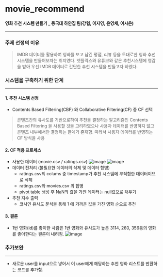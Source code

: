 # movie_recommend
#### 영화 추천 시스템 만들기 _ 동국대 하얀집 팀(강협, 이지영, 윤영채, 이시은) 
-------------------------------------
### 주제 선정의 이유
> IMDB 데이터를 활용하여 영화를 보고 남긴 평점, 리뷰 등을 토대로한 영화 추천 시스템을 만들어보자는 취지였다. 넷플릭스와 유튜브와 같은 추천시스템에 영감을 받아 우선 IMDB 데이터로 간단한 추천 시스템을 만들고자 하였다. 
### 시스템을 구축하기 위한 단계
---------------------------------------------
#### 1. 추천 시스템 선정
+ Contents Based Filtering(CBF) 와 Collaborative Filtering(CF) 중 CF 선택
> 콘텐츠간의 유사도를 기반으로하여 추천을 결정하는 알고리즘인 Contents Based 
Filtering 을 사용할 것을 고려하였으나 사용자 데이터를 반영하지 않고 콘텐츠 내부에서만 결정하는 한계가 존재함. 따라서 사용자 데이터를 반영하는 CF 방식을 사용
#### 2. CF 적용 프로세스
+ 사용한 데이터 (movie.csv / ratings.csv)
![image](https://user-images.githubusercontent.com/79441145/134026892-0d65f046-4384-494d-9348-ed6b7793257f.png)
![image](https://user-images.githubusercontent.com/79441145/134026990-df53b10c-9da2-4f3f-bd6a-bd2d71a65749.png)
+ 데이터 전처리 (불필요한 데이터의 삭제 및 데이터 합병)
  + ratings.csv의 colums 중 timestamp가 추천 시스템에 부적합한 데이터이므로 삭제
  + ratings.csv와 movies.csv 의 합병
  + pivot table 생성 후 NaN의 값을 가진 데이터는 null값으로 채우기
+ 추천 지수 출력
  + 코사인 유사도 분석을 통해 1 에 가까운 값을 가진 영화 순으로 추천
#### 3. 결론
+ 1번 영화(id)를 좋아한 사람은 1번 영화와 유사도가 높은 3114, 260, 356등의 영화를 좋아한다는 결론이 내려짐.
![image](https://user-images.githubusercontent.com/79441145/134028880-d8c08c31-1db6-4162-a2e0-de2f335ca47d.png)

### 추가보완 
--------------------------------------
+ 새로운 user를 input으로 넣어서 이 user에게 해당하는 추천 영화 리스트를 반환하는 코드를 추가함.
 
